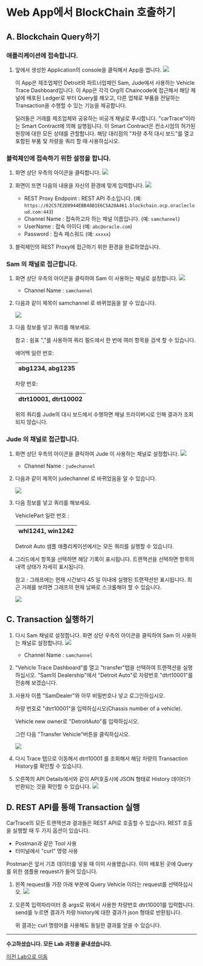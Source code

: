 # Web App에서 BlockChain 호출하기

## A. Blockchain Query하기

### 애플리케이션에 접속합니다.

1. 앞에서 생성한 Application의 console을 클릭해서 App을 엽니다.
   ![](images/accs7.png)

    이 App은 제조업체인 Detroit와 파트너업체인 Sam, Jude에서 사용하는 Vehicle Trace Dashboard입니다. 이 App은 각각 Org의 Chaincode에 접근해서 해당 채널에 배포된 Ledger로 부터 Query를 해오고, 다른 업체로 부품을 전달하는 Transaction을 수행할 수 있는 기능을 제공합니다.
  
   딜러들은 거래를 제조업체와 공유하는 비공개 채널로 푸시합니다.  "carTrace"이라는 Smart Contract에 의해 실행됩니다. 이 Smart Contract은 컨소시엄의 허가된 원장에 대한 모든 상태를 관할합니다. 해당 대리점의 "차량 추적 대시 보드"를 열고 포함된 부품 및 차량을 쿼리 할 때 사용하십시오.

### 블럭체인에 접속하기 위한 설정을 합니다.

1. 화면 상단 우측의 아이콘을 클릭합니다.
    ![](images/sample_app_setup1.png)

1. 화면이 뜨면 다음의 내용을 자신의 환경에 맞게 입력합니다.
    ![](images/sample_app_setup2.png)

    - REST Proxy Endpoint : REST API 주소입니다. (예: `https://62C57E2D8944EBB48B1E6C5A28A461.blockchain.ocp.oraclecloud.com:443`)
    - Channel Name : 접속하고자 하는 채널 이름입니다. (예: `samchannel`)
    - UserName : 접속 아이디 (예: `abc@oracle.com`)
    - Password : 접속 패스워드 (예: `xxxxx`)

1. 블럭체인의 REST Proxy에 접근하기 위한 환경을 완료하였습니다.

### Sam 의 채널로 접근합니다.

1. 화면 상단 우측의 아이콘을 클릭하여 Sam 이 사용하는 채널로 설정합니다.
    ![](images/sample_app_setup3.png)

    - Channel Name : `samchannel`

1. 다음과 같이 제목이 samchannel 로 바뀌었음을 알 수 있습니다.

    ![](images/sample_app_setup4.png)
 

1. 다음 정보를 넣고 쿼리를 해보세요. 

    참고 : 쉼표 ","를 사용하여 쿼리 필드에서 한 번에 여러 항목을 검색 할 수 있습니다.

    에어백 일련 번호:

    | abg1234, abg1235 |
    | -- |

    차량 번호:

    | dtrt10001, dtrt10002 |
    | -- |

    위의 쿼리를 Jude의 대시 보드에서 수행하면 채널 프라이버시로 인해 결과가 조회되지 않습니다.

### Jude 의 채널로 접근합니다.

1. 화면 상단 우측의 아이콘을 클릭하여 Jude 이 사용하는 채널로 설정합니다.
    ![](images/sample_app_setup5.png)

    - Channel Name : `judechannel`

1. 다음과 같이 제목이 judechannel 로 바뀌었음을 알 수 있습니다.

    ![](images/sample_app_setup6.png)

1. 다음 정보를 넣고 쿼리를 해보세요. 
   
    VehiclePart 일련 번호 : 

    | whl1241, win1242 | 
    | -- |

    Detroit Auto 샘플 애플리케이션에서는 모든 쿼리를 실행할 수 있습니다.


1. 그리드에서 항목을 선택하면 해당 기록이 표시됩니다. 트랜잭션을 선택하면 항목의 내역 상태가 자세히 표시됩니다.

    참고 : 그래프에는 현재 시간보다 45 일 이내에 실행된 트랜잭션만 표시됩니다. 최근 거래를 보려면 그래프의 현재 날짜로 스크롤해야 할 수 있습니다.

    ![](images/sampleapp1.png)

## C. Transaction 실행하기
1. 다시 Sam 채널로 설정합니다. 화면 상단 우측의 아이콘을 클릭하여 Sam 이 사용하는 채널로 설정합니다.
    ![](images/sample_app_setup3.png)

    - Channel Name : `samchannel`


1. "Vehicle Trace Dashboard"를 열고 "transfer"탭을 선택하여 트랜잭션을 실행하십시오.
    "Sam의 Dealership"에서 "Detroit Auto"로 차량번호 "dtrt10001"를 전송해 보겠습니다.

1. 사용자 이름 "SamDealer"와 아무 비밀번호나 넣고 로그인하십시오.

    차량 번호로 "dtrt10001"을 입력하십시오(Chassis number of a vehicle). 
    
    Vehicle new owner로 "DetroitAuto"를 입력하십시오. 
    
    그런 다음 "Transfer Vehicle"버튼을 클릭하십시오.

    ![](images/sampleapp_transfer_vehicle.png)

1. 다시 Trace 탭으로 이동해서 dtrt10001 를 조회해서 해당 차량의 Transaction History를 확인할 수 있습니다. 
2. 오른쪽의 API Details에서와 같이 API호출시에 JSON 형태로 History 데이터가 반환되는 것을 확인할 수 있습니다.
![](images/sample_app_trace.png)

## D. REST API를 통해 Transaction 실행

CarTrace의 모든 트랜잭션과 결과들은 REST API로 호출할 수 있습니다.
REST 호출을 실행할 때 두 가지 옵션이 있습니다.
- Postman과 같은 Tool 사용
- 터미널에서 "curl" 명령 사용

Postman은 앞서 기초 데이터를 넣을 때 이미 사용했습니다.
이미 배포된 곳에 Query를 위한 샘플용 request가 들어 있습니다.

1. 왼쪽 request들 가장 아래 부분에 Query Vehicle 이라는 request를 선택하십시오.
![](images/postman_queryhistory.png)

1. 오른쪽 입력파라미터 중 args로 위에서 사용한 차량번호 dtrt10001를 입력합니다.
    send를 누르면 결과가 차량 history에 대한 결과가 json 형태로 반환됩니다.

    위 결과는 curl 명령어를 사용해도 동일한 결과를 얻을 수 있습니다.

---
<b>수고하셨습니다. 모든 Lab 과정을 끝내셨습니다.</b>

[이전 Lab으로 이동](README.md)